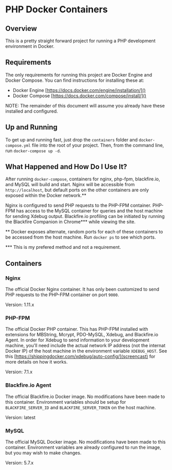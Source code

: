 # PHP Docker Containers

## Overview

This is a pretty straight forward project for running a PHP development environment in Docker.

## Requirements

The only requirements for running this project are Docker Engine and Docker Compose. You can find instructions
for installing these at:

- Docker Engine [https://docs.docker.com/engine/installation/]()
- Docker Compose [https://docs.docker.com/compose/install/]()

NOTE: The remainder of this document will assume you already have these installed and configured.

## Up and Running

To get up and running fast, just drop the `containers` folder and `docker-compose.yml` file into the root
of your project. Then, from the command line, run `docker-compose up -d`.

## What Happened and How Do I Use It?

After running `docker-compose`, containers for nginx, php-fpm, blackfire.io, and MySQL will build and start.
Nginx will be accessible from `http://localhost`, but default ports on the other containers are only 
exposed within the Docker network.**

Nginx is configured to send PHP requests to the PHP-FPM container. PHP-FPM has access to the MySQL 
container for queries and the host machine for sending Xdebug output. Blackfire.io profiling can be initiated 
by running the Blackfire Companion in Chrome*** while viewing the site.

** Docker exposes alternate, random ports for each of these containers to be accessed from the host machine. 
Run `docker ps` to see which ports.

*** This is my prefered method and not a requirement.

## Containers

### Nginx

The official Docker Nginx container. It has only been customized to send PHP requests to the PHP-FPM
container on port `9000`.

Version: 1.11.x

### PHP-FPM

The official Docker PHP container. This has PHP-FPM installed with extensions for MBString, Mcrypt, PDO-MySQL,
Xdebug, and Blackfire.io Agent. In order for Xdebug to send information to your development machine, you'll need
include the actual network IP address (not the internat Docker IP) of the host machine in the environment
variable `XDEBUG_HOST`. See this [https://shippingdocker.com/xdebug/auto-config/](screencast) for more details 
on how it works.

Version: 7.1.x

### Blackfire.io Agent

The official Blackfire.io Docker image. No modifications have been made to this container. Environment variables 
should be setup for `BLACKFIRE_SERVER_ID` and `BLACKFIRE_SERVER_TOKEN` on the host machine. 

Version: latest

### MySQL

The official MySQL Docker image. No modifications have been made to this container. Environment variables 
are already configured to run the image, but you may wish to make changes.

Version: 5.7.x
